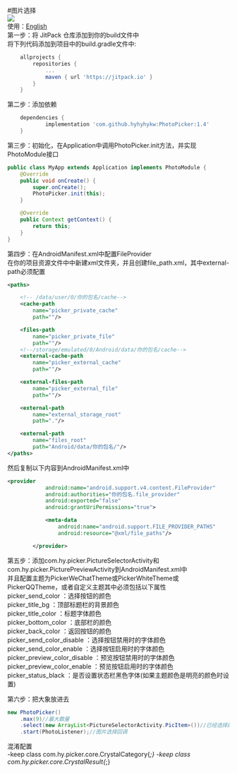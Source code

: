 #图片选择<br>
[![](https://jitpack.io/v/hyhyhykw/PhotoPicker.svg)](https://jitpack.io/#hyhyhykw/PhotoPicker)<br>
使用：[English](README-en.md)<br>
第一步：将 JitPack 仓库添加到你的build文件中<br>
将下列代码添加到项目中的build.gradle文件中:
```gradle
	allprojects {
		repositories {
			...
			maven { url 'https://jitpack.io' }
		}
	}
```

第二步：添加依赖
```gradle
	dependencies {
	        implementation 'com.github.hyhyhykw:PhotoPicker:1.4'
	}
```

第三步：初始化，在Application中调用PhotoPicker.init方法，并实现PhotoModule接口
```Java
public class MyApp extends Application implements PhotoModule {
    @Override
    public void onCreate() {
        super.onCreate();
        PhotoPicker.init(this);
    }

    @Override
    public Context getContext() {
        return this;
    }
}
```

第四步：在AndroidManifest.xml中配置FileProvider<br>
在你的项目资源文件中中新建xml文件夹，并且创建file_path.xml，其中external-path必须配置
```xml
<paths>

    <!-- /data/user/0/你的包名/cache-->
    <cache-path
        name="picker_private_cache"
        path=""/>

    <files-path
        name="picker_private_file"
        path=""/>
    <!--/storage/emulated/0/Android/data/你的包名/cache-->
    <external-cache-path
        name="picker_external_cache"
        path=""/>

    <external-files-path
        name="picker_external_file"
        path=""/>

    <external-path
        name="external_storage_root"
        path="."/>

    <external-path
        name="files_root"
        path="Android/data/你的包名/"/>
</paths>
```

然后复制以下内容到AndroidManifest.xml中
```xml
<provider
            android:name="android.support.v4.content.FileProvider"
            android:authorities="你的包名.file_provider"
            android:exported="false"
            android:grantUriPermissions="true">

            <meta-data
                android:name="android.support.FILE_PROVIDER_PATHS"
                android:resource="@xml/file_paths"/>

        </provider>
```
第五步：添加com.hy.picker.PictureSelectorActivity和com.hy.picker.PicturePreviewActivity到AndroidManifest.xml中<br>
并且配置主题为PickerWeChatTheme或PickerWhiteTheme或PickerQQTheme，或者自定义主题其中必须包括以下属性<br>
picker_send_color ：选择按钮的颜色<br>
picker_title_bg ：顶部标题栏的背景颜色<br>
picker_title_color ：标题字体颜色<br>
picker_bottom_color ：底部栏的颜色<br>
picker_back_color ：返回按钮的颜色<br>
picker_send_color_disable ：选择按钮禁用时的字体颜色<br>
picker_send_color_enable ：选择按钮启用时的字体颜色<br>
picker_preview_color_disable ：预览按钮禁用时的字体颜色<br>
picker_preview_color_enable ：预览按钮启用时的字体颜色<br>
picker_status_black ：是否设置状态栏黑色字体(如果主题颜色是明亮的颜色时设置)

第六步：把大象放进去
```Java
new PhotoPicker()
    .max(9)//最大数量
    .select(new ArrayList<PictureSelectorActivity.PicItem>())//已经选择的图片
    .start(PhotoListener);//图片选择回调
```

混淆配置<br>
-keep class com.hy.picker.core.CrystalCategory{*;}
-keep class com.hy.picker.core.CrystalResult{*;}